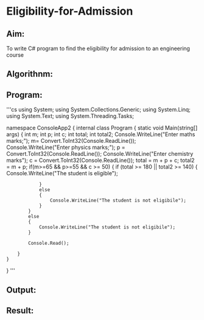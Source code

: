 # Eligibility-for-Admission

## Aim:
To write C# program to find the eligibility for admission to an engineering course

## Algorithnm:

## Program:
'''cs
using System;
using System.Collections.Generic;
using System.Linq;
using System.Text;
using System.Threading.Tasks;

namespace ConsoleApp2
{
    internal class Program
    {
        static void Main(string[] args)
        {
            int m;
            int p;
            int c;
            int total;
            int total2;
            Console.WriteLine("Enter maths marks;");
            m= Convert.ToInt32(Console.ReadLine());
            Console.WriteLine("Enter physics marks;");
            p = Convert.ToInt32(Console.ReadLine());
            Console.WriteLine("Enter chemistry marks");
            c = Convert.ToInt32(Console.ReadLine());
            total = m + p + c;
            total2 = m + p;
            if(m>=65 && p>=55 && c >= 50)
            {
                if (total >= 180 || total2 >= 140)
                {
                    Console.WriteLine("The student is eligible");

                }
                else
                {
                    Console.WriteLine("The student is not eligibile");
                }
            }
            else
            {
                Console.WriteLine("The student is not eligibile");
            }

            Console.Read();

        }
    }
}
'''


## Output:



## Result:

